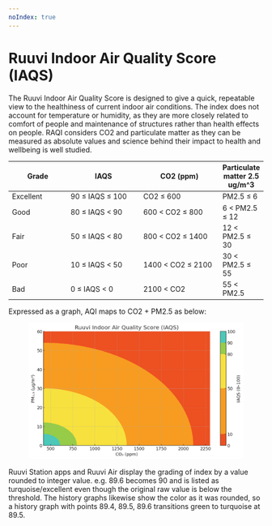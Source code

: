 ```yaml
---
noIndex: true
---
```


# Ruuvi Indoor Air Quality Score (IAQS)

The Ruuvi Indoor Air Quality Score is designed to give a quick, repeatable view to the healthiness of current indoor air conditions. The index does not account for temperature or humidity, as they are more closely related to comfort of people and maintenance of structures rather than health effects on people. RAQI considers CO2 and particulate matter as they can be measured as absolute values and science behind their impact to health and wellbeing is well studied.&#x20;

<table><thead><tr><th width="122">Grade</th><th width="176">IAQS</th><th width="191">CO2 (ppm)</th><th>Particulate matter 2.5 ug/m^3</th></tr></thead><tbody><tr><td>Excellent</td><td>90 ≤ IAQS ≤ 100</td><td>CO2 ≤ 600</td><td>PM2.5 ≤ 6</td></tr><tr><td>Good</td><td>80 ≤ IAQS &#x3C; 90</td><td>600 &#x3C; CO2 ≤ 800</td><td>6 &#x3C; PM2.5 ≤ 12</td></tr><tr><td>Fair</td><td>50 ≤ IAQS &#x3C; 80</td><td>800 &#x3C; CO2 ≤ 1400</td><td>12 &#x3C; PM2.5 ≤ 30</td></tr><tr><td>Poor</td><td>10 ≤ IAQS &#x3C; 50</td><td>1400 &#x3C; CO2 ≤ 2100</td><td>30 &#x3C; PM2.5 ≤ 55</td></tr><tr><td>Bad</td><td>0 ≤ IAQS &#x3C; 0</td><td>2100 &#x3C; CO2</td><td>55 &#x3C; PM2.5</td></tr></tbody></table>

Expressed as a graph, AQI maps to CO2 + PM2.5 as below:&#x20;

<figure><img src="../.gitbook/assets/riaqs.jpg" alt=""><figcaption></figcaption></figure>

Ruuvi Station apps and Ruuvi Air display the grading of index by a value rounded to integer value. e.g. 89.6 becomes 90 and is listed as turquoise/excellent even though the original raw value is below the threshold. The history graphs likewise show the color as it was rounded, so a history graph with points 89.4, 89.5, 89.6 transitions green to turquoise at 89.5.
